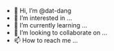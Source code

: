 - 👋 Hi, I’m @dat-dang
- 👀 I’m interested in ...
- 🌱 I’m currently learning ...
- 💞️ I’m looking to collaborate on ...
- 📫 How to reach me ...

<!---
dat-dang/dat-dang is a ✨ special ✨ repository because its `README.md` (this file) appears on your GitHub profile.
You can click the Preview link to take a look at your changes.
--->

